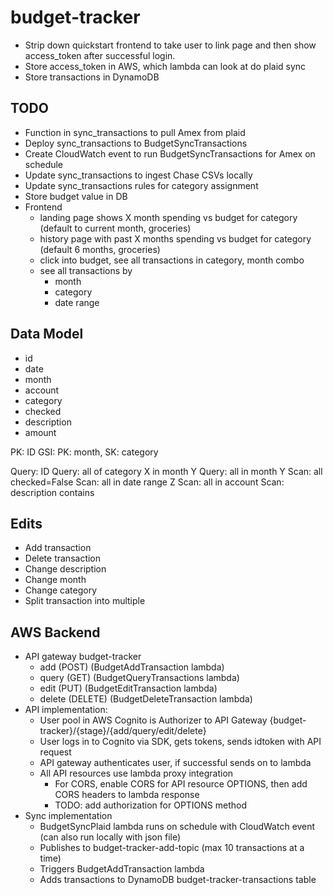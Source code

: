 # budget-tracker
- Strip down quickstart frontend to take user to link page and then show access_token after successful login.
- Store access_token in AWS, which lambda can look at do plaid sync
- Store transactions in DynamoDB

## TODO
- Function in sync_transactions to pull Amex from plaid
- Deploy sync_transactions to BudgetSyncTransactions
- Create CloudWatch event to run BudgetSyncTransactions for Amex on schedule
- Update sync_transactions to ingest Chase CSVs locally
- Update sync_transactions rules for category assignment
- Store budget value in DB
- Frontend
	- landing page shows X month spending vs budget for category (default to current month, groceries)
	- history page with past X  months spending vs budget for category (default 6 months, groceries)
	- click into budget, see all transactions in category, month combo
	- see all transactions by
		- month 
		- category
		- date range

## Data Model
- id 
- date
- month
- account
- category
- checked
- description
- amount

PK: ID
GSI: PK: month, SK: category

Query: ID
Query: all of category X in month Y
Query: all in month Y
Scan: all checked=False
Scan: all in date range Z
Scan: all in account
Scan: description contains


## Edits
- Add transaction
- Delete transaction
- Change description
- Change month
- Change category
- Split transaction into multiple

## AWS Backend
- API gateway budget-tracker
	- add (POST) (BudgetAddTransaction lambda)
	- query (GET) (BudgetQueryTransactions lambda)
	- edit (PUT) (BudgetEditTransaction lambda)
	- delete (DELETE) (BudgetDeleteTransaction lambda)
- API implementation:
	- User pool in AWS Cognito is Authorizer to API Gateway {budget-tracker}/{stage}/{add/query/edit/delete}
	- User logs in to Cognito via SDK, gets tokens, sends idtoken with API request
	- API gateway authenticates user, if successful sends on to lambda
	- All API resources use lambda proxy integration
		- For CORS, enable CORS for API resource OPTIONS, then add CORS headers to lambda response
		- TODO: add authorization for OPTIONS method
- Sync implementation
	- BudgetSyncPlaid lambda runs on schedule with CloudWatch event (can also run locally with json file)
	- Publishes to budget-tracker-add-topic (max 10 transactions at a time)
	- Triggers BudgetAddTransaction lambda
	- Adds transactions to DynamoDB budget-tracker-transactions table
